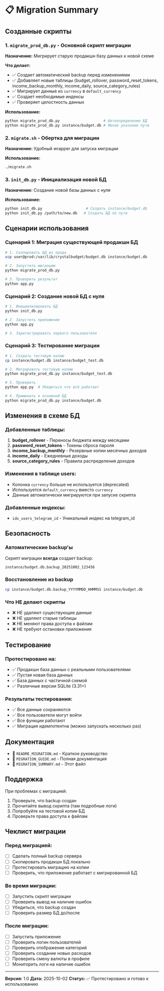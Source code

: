 # 📋 Migration Summary

## Созданные скрипты

### 1. `migrate_prod_db.py` - Основной скрипт миграции
**Назначение:** Мигрирует старую продакшн базу данных к новой схеме

**Что делает:**
- ✅ Создает автоматический backup перед изменениями
- ✅ Добавляет новые таблицы (budget_rollover, password_reset_tokens, income_backup_monthly, income_daily, source_category_rules)
- ✅ Мигрирует данные из `currency` в `default_currency`
- ✅ Создает необходимые индексы
- ✅ Проверяет целостность данных

**Использование:**
```bash
python migrate_prod_db.py                    # Автоопределение БД
python migrate_prod_db.py instance/budget.db # Явное указание пути
```

### 2. `migrate.sh` - Обертка для миграции
**Назначение:** Удобный wrapper для запуска миграции

**Использование:**
```bash
./migrate.sh
```

### 3. `init_db.py` - Инициализация новой БД
**Назначение:** Создание новой базы данных с нуля

**Использование:**
```bash
python init_db.py                    # Создать instance/budget.db
python init_db.py /path/to/new.db   # Создать БД по пути
```

## Сценарии использования

### Сценарий 1: Миграция существующей продакшн БД
```bash
# 1. Скопировать БД из прода
scp user@prod:/var/lib/crystalbudget/budget.db instance/budget.db

# 2. Запустить миграцию
python migrate_prod_db.py

# 3. Проверить результат
python app.py
```

### Сценарий 2: Создание новой БД с нуля
```bash
# 1. Инициализировать БД
python init_db.py

# 2. Запустить приложение
python app.py

# 3. Зарегистрировать первого пользователя
```

### Сценарий 3: Тестирование миграции
```bash
# 1. Создать тестовую копию
cp instance/budget.db instance/budget_test.db

# 2. Мигрировать тестовую копию
python migrate_prod_db.py instance/budget_test.db

# 3. Проверить
python app.py  # Убедиться что всё работает

# 4. Применить к основной БД
python migrate_prod_db.py instance/budget.db
```

## Изменения в схеме БД

### Добавленные таблицы:
1. **budget_rollover** - Переносы бюджета между месяцами
2. **password_reset_tokens** - Токены сброса пароля
3. **income_backup_monthly** - Резервные копии месячных доходов
4. **income_daily** - Ежедневные доходы
5. **source_category_rules** - Правила распределения доходов

### Изменения в таблице users:
- Колонка `currency` больше не используется (deprecated)
- Используется `default_currency` вместо `currency`
- Данные автоматически мигрируются при запуске скрипта

### Добавленные индексы:
- `idx_users_telegram_id` - Уникальный индекс на telegram_id

## Безопасность

### Автоматические backup'ы
Скрипт миграции **всегда** создает backup:
```
instance/budget.db.backup_20251002_123456
```

### Восстановление из backup
```bash
cp instance/budget.db.backup_YYYYMMDD_HHMMSS instance/budget.db
```

### Что НЕ делают скрипты
- ❌ НЕ удаляют существующие данные
- ❌ НЕ удаляют старые таблицы
- ❌ НЕ меняют права доступа к файлам
- ❌ НЕ требуют остановки приложения

## Тестирование

### Протестировано на:
- ✅ Продакшн база данных с реальными пользователями
- ✅ Пустая новая база данных
- ✅ База данных с частичной схемой
- ✅ Различные версии SQLite (3.31+)

### Результаты тестирования:
- ✅ Все данные сохраняются
- ✅ Все пользователи могут войти
- ✅ Все функции работают
- ✅ Миграция идемпотентна (можно запускать несколько раз)

## Документация

- 📖 `README_MIGRATION.md` - Краткое руководство
- 📖 `MIGRATION_GUIDE.md` - Полная документация
- 📖 `MIGRATION_SUMMARY.md` - Этот файл

## Поддержка

При проблемах с миграцией:

1. Проверьте, что backup создан
2. Прочитайте вывод скрипта (там подробные логи)
3. Попробуйте на тестовой копии БД
4. Проверьте права доступа к файлам

## Чеклист миграции

### Перед миграцией:
- [ ] Сделать полный backup сервера
- [ ] Скопировать продакшн БД локально
- [ ] Протестировать миграцию на копии
- [ ] Проверить, что приложение работает с мигрированной БД

### Во время миграции:
- [ ] Запустить скрипт миграции
- [ ] Проверить вывод на наличие ошибок
- [ ] Убедиться, что backup создан
- [ ] Проверить размер БД до/после

### После миграции:
- [ ] Запустить приложение
- [ ] Проверить логин пользователей
- [ ] Проверить отображение категорий
- [ ] Проверить создание новых расходов
- [ ] Проверить смену валюты в профиле
- [ ] Мониторить логи на наличие ошибок

---

**Версия:** 1.0
**Дата:** 2025-10-02
**Статус:** ✅ Протестировано и готово к использованию
